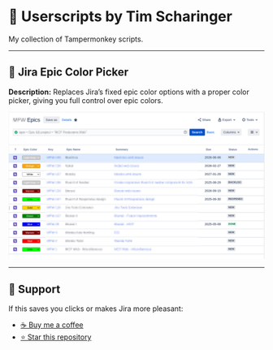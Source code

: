 # 🐒 Userscripts by Tim Scharinger

My collection of Tampermonkey scripts.

---

## 🎨 Jira Epic Color Picker

**Description:** Replaces Jira’s fixed epic color options with a proper color picker, giving you full control over epic colors.

![Jira Epic Color Picker Screenshot](./docs/jira-epic-color-picker.png)

---

## 💖 Support

If this saves you clicks or makes Jira more pleasant:
- [☕ Buy me a coffee](https://ko-fi.com/scharinger)
- [⭐ Star this repository](https://github.com/scharinger/userscripts)
